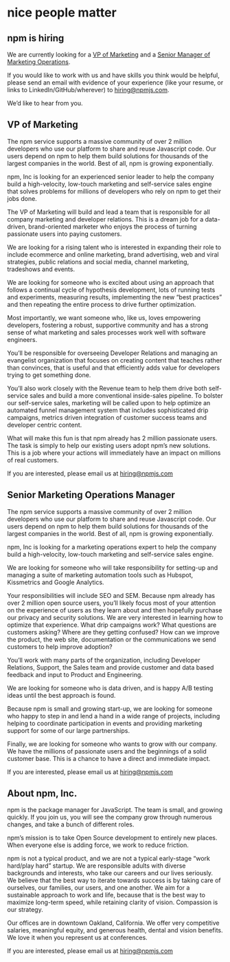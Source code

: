 <hgroup>
  <h1>nice people matter</h1>
  <h2>npm is hiring</h2>
</hgroup>

We are currently looking for a [VP of Marketing](#vp-of-marketing) and a [Senior Manager of Marketing Operations](#senior-marketing-operations-manager).

If you would like to work with us and have skills you think would be helpful, please send an email with evidence of your experience (like your resume, or links to LinkedIn/GitHub/wherever) to [hiring@npmjs.com](mailto:hiring@npmjs.com).

We’d like to hear from you.

## VP of Marketing

The npm service supports a massive community of over 2 million developers who use our platform to share and reuse Javascript code.  Our users depend on npm to help them build solutions for thousands of the largest companies in the world.   Best of all, npm is growing exponentially.   

npm, Inc is looking for an experienced senior leader to help the company build a high-velocity, low-touch marketing and self-service sales engine that solves problems for millions of developers who rely on npm to get their jobs done.

The VP of Marketing will build and lead a team that is responsible for all company marketing and developer relations.   This is a dream job for a data-driven, brand-oriented marketer who enjoys the process of turning passionate users into paying customers.

We are looking for a rising talent who is interested in expanding their role to include ecommerce and online marketing, brand advertising, web and viral strategies, public relations and social media, channel marketing, tradeshows and events.

We are looking for someone who is excited about using an approach that follows a continual cycle of hypothesis development, lots of running tests and experiments, measuring results, implementing the new “best practices” and then repeating the entire process to drive further optimization.

Most importantly, we want someone who, like us, loves empowering developers, fostering a robust, supportive community and has a strong sense of what marketing and sales processes work well with software engineers.   

You’ll be responsible for overseeing Developer Relations and managing an evangelist organization that focuses on creating content that teaches rather than convinces, that is useful and that efficiently adds value for developers trying to get something done.

You’ll also work closely with the Revenue team to help them drive both self-service sales and build a more conventional inside-sales pipeline.   To bolster our self-service sales, marketing will be called upon to help optimize an automated funnel management system that includes sophisticated drip campaigns, metrics driven integration of customer success teams and developer centric content.

What will make this fun is that npm already has 2 million passionate users.   The task is simply to help our existing users adopt npm’s new solutions.   This is a job where your actions will immediately have an impact on millions of real customers.


If you are interested, please email us at [hiring@npmjs.com](mailto:hiring@npmjs.com)

## Senior Marketing Operations Manager

The npm service supports a massive community of over 2 million developers who use our platform to share and reuse Javascript code.  Our users depend on npm to help them build solutions for thousands of the largest companies in the world.   Best of all, npm is growing exponentially.   

npm, Inc is looking for a marketing operations expert to help the company build a high-velocity, low-touch marketing and self-service sales engine.   

We are looking for someone who will take responsibility for setting-up and managing a suite of marketing automation tools such as Hubspot, Kissmetrics and Google Analytics.   

Your responsibilities will include SEO and SEM.  Because npm already has over 2 million open source users, you’ll likely focus most of your attention on the experience of users as they learn about and then hopefully purchase our privacy and security solutions.   We are very interested in learning how to optimize that experience.  What drip campaigns work?   What questions are customers asking?  Where are they getting confused?   How can we improve the product, the web site, documentation or the communications we send customers to help improve adoption?

You’ll work with many parts of the organization, including Developer Relations, Support, the Sales team and provide customer and data based feedback and input to Product and Engineering.

We are looking for someone who is data driven, and is happy A/B testing ideas until the best approach is found.

Because npm is small and growing start-up, we are looking for someone who happy to step in and lend a hand in a wide range of projects, including helping to coordinate participation in events and providing marketing support for some of our large partnerships.

Finally, we are looking for someone who wants to grow with our company.   We have the millions of passionate users and the beginnings of a solid customer base.   This is a chance to have a direct and immediate impact.

If you are interested, please email us at [hiring@npmjs.com](mailto:hiring@npmjs.com)

## About npm, Inc.
npm is the package manager for JavaScript. The team is small, and growing quickly. If you join us, you will see the company grow through numerous changes, and take a bunch of different roles.

npm’s mission is to take Open Source development to entirely new places. When everyone else is adding force, we work to reduce friction.

npm is not a typical product, and we are not a typical early-stage “work hard/play hard” startup. We are responsible adults with diverse backgrounds and interests, who take our careers and our lives seriously. We believe that the best way to iterate towards success is by taking care of ourselves, our families, our users, and one another. We aim for a sustainable approach to work and life, because that is the best way to maximize long-term speed, while retaining clarity of vision. Compassion is our strategy.

Our offices are in downtown Oakland, California. We offer very competitive salaries, meaningful equity, and generous health, dental and vision benefits. We love it when you represent us at conferences.

If you are interested, please email us at [hiring@npmjs.com](mailto:hiring@npmjs.com)
